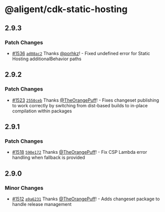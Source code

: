 # @aligent/cdk-static-hosting

## 2.9.3

### Patch Changes

- [#1536](https://github.com/aligent/cdk-constructs/pull/1536) [`ad08ac2`](https://github.com/aligent/cdk-constructs/commit/ad08ac23e76a2946d7103c8779b9bfad44a2982f) Thanks [@porhkz](https://github.com/porhkz)! - Fixed undefined error for Static Hosting additionalBehavior paths

## 2.9.2

### Patch Changes

- [#1523](https://github.com/aligent/cdk-constructs/pull/1523) [`2550ceb`](https://github.com/aligent/cdk-constructs/commit/2550cebd411cf2cfd5b92deba17e18a5a3d3d012) Thanks [@TheOrangePuff](https://github.com/TheOrangePuff)! - Fixes changeset publishing to work correctly by switching from dist-based builds to in-place compilation within packages

## 2.9.1

### Patch Changes

- [#1518](https://github.com/aligent/cdk-constructs/pull/1518) [`590e172`](https://github.com/aligent/cdk-constructs/commit/590e172101c7e4fa496333b18444430e1494fd3c) Thanks [@TheOrangePuff](https://github.com/TheOrangePuff)! - Fix CSP Lambda error handling when fallback is provided

## 2.9.0

### Minor Changes

- [#1512](https://github.com/aligent/cdk-constructs/pull/1512) [`a9a6231`](https://github.com/aligent/cdk-constructs/commit/a9a62319e4528ac2d23f3af96e96cb2427f242f8) Thanks [@TheOrangePuff](https://github.com/TheOrangePuff)! - Adds changeset package to handle release management
